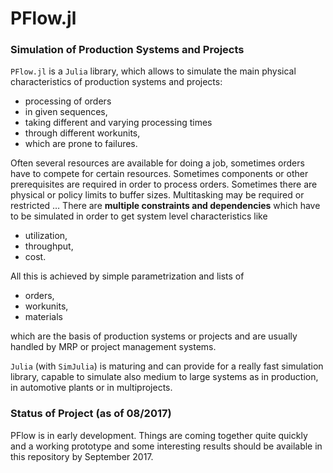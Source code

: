 # PFlow.jl

### Simulation of Production Systems and Projects

`PFlow.jl` is a `Julia` library, which allows to simulate the main physical characteristics of production systems and projects:

- processing of orders
- in given sequences,
- taking different and varying processing times
- through different workunits, 
- which are prone to failures.

Often several resources are available for doing a job, sometimes orders have to compete for certain resources. Sometimes components or other prerequisites are required in order to process orders. Sometimes there are physical or policy limits to buffer sizes. Multitasking may be required or restricted … There are **multiple constraints and dependencies** which have to be simulated in order to get system level characteristics like

- utilization,
- throughput,
- cost.

All this is achieved by simple parametrization and lists of

- orders,
- workunits,
- materials

which are the basis of production systems or projects and are usually handled by MRP or project management systems.

`Julia` (with `SimJulia`) is maturing and can provide for a really fast simulation library, capable to simulate also medium to large systems as in production, in automotive plants or in multiprojects.

### Status of Project (as of 08/2017)

PFlow is in early development. Things are coming together quite quickly and a working prototype and some interesting results should be available in this repository by September 2017.
